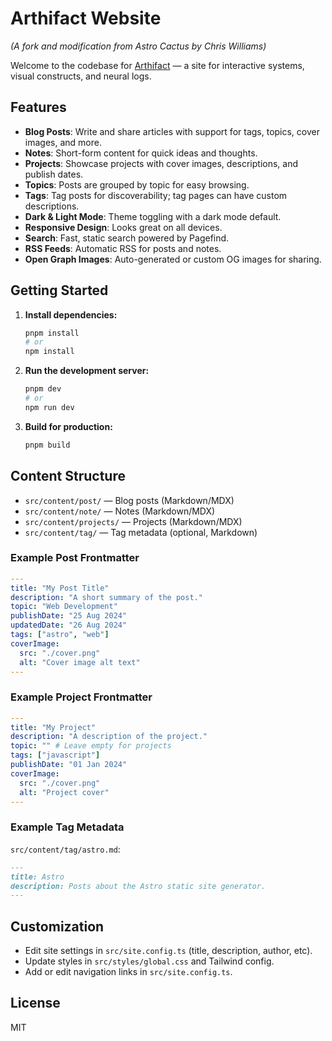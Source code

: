 # Arthifact Website

*(A fork and modification from Astro Cactus by Chris Williams)*

Welcome to the codebase for [Arthifact](https://arthifact.com/) — a site for interactive systems, visual constructs, and neural logs. 

## Features

- **Blog Posts**: Write and share articles with support for tags, topics, cover images, and more.
- **Notes**: Short-form content for quick ideas and thoughts.
- **Projects**: Showcase projects with cover images, descriptions, and publish dates.
- **Topics**: Posts are grouped by topic for easy browsing.
- **Tags**: Tag posts for discoverability; tag pages can have custom descriptions.
- **Dark & Light Mode**: Theme toggling with a dark mode default.
- **Responsive Design**: Looks great on all devices.
- **Search**: Fast, static search powered by Pagefind.
- **RSS Feeds**: Automatic RSS for posts and notes.
- **Open Graph Images**: Auto-generated or custom OG images for sharing.

## Getting Started

1. **Install dependencies:**
   ```sh
   pnpm install
   # or
   npm install
   ```
2. **Run the development server:**
   ```sh
   pnpm dev
   # or
   npm run dev
   ```
3. **Build for production:**
   ```sh
   pnpm build
   ```

## Content Structure

- `src/content/post/` — Blog posts (Markdown/MDX)
- `src/content/note/` — Notes (Markdown/MDX)
- `src/content/projects/` — Projects (Markdown/MDX)
- `src/content/tag/` — Tag metadata (optional, Markdown)

### Example Post Frontmatter
```yaml
---
title: "My Post Title"
description: "A short summary of the post."
topic: "Web Development"
publishDate: "25 Aug 2024"
updatedDate: "26 Aug 2024"
tags: ["astro", "web"]
coverImage:
  src: "./cover.png"
  alt: "Cover image alt text"
---
```

### Example Project Frontmatter
```yaml
---
title: "My Project"
description: "A description of the project."
topic: "" # Leave empty for projects
tags: ["javascript"]
publishDate: "01 Jan 2024"
coverImage:
  src: "./cover.png"
  alt: "Project cover"
---
```

### Example Tag Metadata
`src/content/tag/astro.md`:
```markdown
---
title: Astro
description: Posts about the Astro static site generator.
---
```

## Customization
- Edit site settings in `src/site.config.ts` (title, description, author, etc).
- Update styles in `src/styles/global.css` and Tailwind config.
- Add or edit navigation links in `src/site.config.ts`.

## License
MIT
